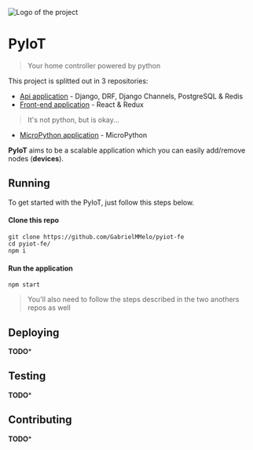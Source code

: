 ![Logo of the project](https://raw.githubusercontent.com/jehna/readme-best-practices/master/sample-logo.png)

# PyIoT
> Your home controller powered by python

This project is splitted out in 3 repositories:
- [Api application](https://github.com/GabrielMMelo/pyiot-api.git) - Django, DRF, Django Channels, PostgreSQL & Redis 
- [Front-end application](https://github.com/GabrielMMelo/pyiot-fe.git) - React & Redux
> It's not python, but is okay...
- [MicroPython application](https://github.com/GabrielMMelo/pyiot-mp.git) - MicroPython

**PyIoT** aims to be a scalable application which you can easily add/remove nodes (**devices**).

## Running

To get started with the PyIoT, just follow this steps below.

#### Clone this repo
```shell
git clone https://github.com/GabrielMMelo/pyiot-fe
cd pyiot-fe/
npm i
```

#### Run the application
```shell
npm start
```

> You'll also need to follow the steps described in the two anothers repos as well

## Deploying
**TODO***

## Testing
**TODO***

## Contributing
**TODO***
